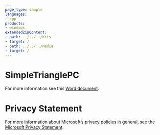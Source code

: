 ```yaml
---
page_type: sample
languages:
- cpp
products:
- windows
extendedZipContent:
- path: ../../../Kits
- target: /
- path: ../../../Media
- target: /
---
```

# SimpleTrianglePC
For more information see this [Word document](Readme.docx).

# Privacy Statement
For more information about Microsoft’s privacy policies in general, see the [Microsoft Privacy Statement](https://privacy.microsoft.com/en-us/privacystatement/).

